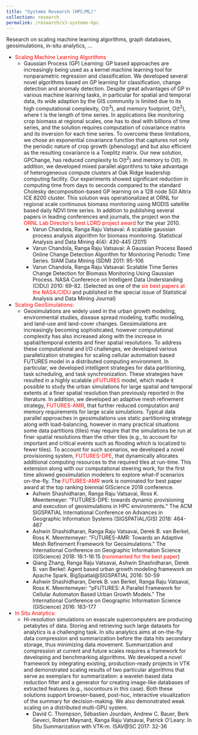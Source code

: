 ```yaml
---
title: "Systems Research (HPC/ML)"
collection: research
permalink: /research/s3-systems-hpc
---
```


Research on scaling machine learning algorithms, graph databases, geosimulations, in-situ analytics, ...

<ul>
  <li><span style="color:red">Scaling Machine Learning Algorithms</span>
     <ul>
      <li>Gaussian Process (GP) Learning: GP based approaches are increasingly being used as a kernel 
        machine learning tool for nonparametric regression and classification. We developed several novel 
        algorithms based on GP learning for classification, change detection and anomaly detection. Despite 
        great advantages of GP in various machine learning tasks, in particular for spatial and temporal data, 
        its wide adaption by the GIS community is limited due to its high computational complexity, 
        O(t<sup>3</sup>), and memory footprint, O(t<sup>2</sup>), where t is the length of time series. 
        In applications like monitoring crop biomass at regional scales, one has to deal with billions of 
        time series, and the solution requires computation of covariance matrix and its inversion for each time 
        series. To overcome these limitations, we chose an exponential covariance function that captures not 
        only the periodic nature of crop growth (phenology) and but also efficient as the resulting covariance 
        is a Toeplitz matrix. Our new solution, GPChange, has reduced complexity to O(t<sup>2</sup>)
        and memory to O(t). In addition, we developed mixed parallel algorithms to take advantage of 
        heterogeneous compute clusters at Oak Ridge leadership computing facility. Our experiments 
        showed significant reduction in computing time from days to seconds compared to the standard 
        Cholesky decomposition-based GP learning on a 128 node SGI Altrix ICE 8200 cluster. This solution 
        was operationalized at ORNL for regional scale continuous biomass monitoring using MODIS satellite 
        based daily NDVI time series. In addition to publishing several papers in leading conferences and journals, 
        the project won the <span style="color:red">ORNL Lab Director's best LDRD project award </span> for the year 2010.
        <ul>
          <li>Varun Chandola, Ranga Raju Vatsavai: A scalable gaussian process analysis algorithm for biomass monitoring. 
            Statistical Analysis and Data Mining 4(4): 430-445 (2011) </li>
          <li>Varun Chandola, Ranga Raju Vatsavai: A Gaussian Process Based Online Change Detection Algorithm for 
            Monitoring Periodic Time Series. SIAM Data Mining (SDM) 2011: 95-106 </li>
          <li>Varun Chandola, Ranga Raju Vatsavai: Scalable Time Series Change Detection for Biomass Monitoring 
            Using Gaussian Process. NASA Conference on Intelligent Data Understanding (CIDU) 2010: 69-82.
            (Selected as one of the <span style="color:red">six best papers at the NASA/CIDU</span> and 
            published in the special issue of Statistical Analysis and Data Mining Journal)</li>
        </ul>
      </li>        
     </ul> 
  </li>
  
  <li><span style="color:red">Scaling GeoSimulations:</span>
     <ul>
      <li>Geosimulations are widely used in the urban growth modeling, environmental studies, disease spread modeling,
        traffic modeling, and land-use and land-cover changes. Geosimulations are increasingly becoming sophisticated,
        however computational complexity has also increased along with the increase in spatial/temporal extents and finer spatial resolutions.
        To address these computational and I/O challenges, we developed various parallelization strategies for scaling cellular automation 
        based FUTURES model in a distributed computing environment. In particular, we developed intelligent strategies for data
        partitioning, task scheduling, and task synchronization. These strategies have resulted in a highly scalable 
        <span style="color:red">pFUTURES</span> model, which made it possible to study the urban simulations for large spatial and temporal extents at
        a finer spatial resolution than previously reported in the literature. In addition, we developed an adaptive
        mesh refinement strategy, <span style="color:red"> FUTURES-AMR</span>, that further reduced computation 
          and memory requirements for large scale simulations. 
        Typical data parallel approaches in geosimulations use static partitioning strategy along with load-balancing, 
        however in many practical situations some data partitions (tiles) may require that the simulations be run at finer spatial
        resolutions than the other tiles (e.g., to account for important and critical events such as flooding which is localized 
        to fewer tiles). To account
        for such scenarios, we developed a novel provisioning system, <span style="color:red">FUTURES-DPE</span>, 
          that dynamically allocates additional computing 
        resources to the required tiles at run-time. This extension along with our computational steering work, 
        for the first time allowed geosimulation modelers to explore
        what-if scenarios on-the-fly. The <span style="color:red"> FUTURES-AMR</span> work is nominated for best 
        paper award at the top ranking biennial GIScience 2018 conference.
        
   <ul>
          <li>Ashwin Shashidharan, Ranga Raju Vatsavai, Ross K. Meentemeyer: "FUTURES-DPE: 
            towards dynamic provisioning and execution of geosimulations in HPC environments." 
            The ACM SIGSPATIAL International Conference on Advances in Geographic Information Systems (SIGSPATIAL/GIS) 2018: 464-467 </li>
          <li>Ashwin Shashidharan, Ranga Raju Vatsavai, Derek B. van Berkel, Ross K. Meentemeyer: "FUTURES-AMR: 
            Towards an Adaptive Mesh Refinement Framework for Geosimulations." The
            International Conference on Geographic Information Science (GIScience) 2018: 16:1-16:15 
            (<span style="color:red">nonimanted for the best paper</span>)</li>
          <li>Qiang Zhang, Ranga Raju Vatsavai, Ashwin Shashidharan, Derek B. van Berkel: Agent based urban growth 
            modeling framework on Apache Spark. BigSpatial@SIGSPATIAL 2016: 50-59 </li>
          <li>Ashwin Shashidharan, Derek B. van Berkel, Ranga Raju Vatsavai, Ross K. Meentemeyer: "pFUTURES: 
            A Parallel Framework for Cellular Automaton Based Urban Growth Models." The 
            International Conference on Geographic Information Science (GIScience) 2016: 163-177 </li>
     </ul>        
      </li>        
     </ul> 
  </li>  
  <li><span style="color:red">In Situ Analytics:</span>
     <ul>
       <li> Hi-resolution simulations on exascale supercomputers are producing petabytes of data. 
         Storing and retrieving such large datasets for analytics is a challenging task. 
         In situ analytics aims at on-the-fly data compression and summarization before the data hits 
         secondary storage, thus minimizing data movement. Summarization and compression at current 
         and future scales requires a framework for developing and benchmarking algorithms. 
         We developed a novel framework by integrating existing, production-ready projects in 
         VTK and demonstrated scaling results of two particular algorithms that serve as exemplars 
         for summarization: a wavelet-based data reduction filter and a generator for creating 
         image-like databases of extracted features (e.g., isocontours in this case). Both these 
         solutions support browser-based, post-hoc, interactive visualization of the summary for 
         decision-making. We also demonstrated weak scaling on a distributed multi-GPU system.
         <ul>
           <li>David C. Thompson, Sébastien Jourdain, Andrew C. Bauer, Berk Geveci, Robert Maynard, 
             Ranga Raju Vatsavai, Patrick O'Leary: In Situ Summarization with VTK-m. ISAV@SC 2017: 32-36
           </li>
         </ul>
         
   </li>
    </ul>
  </li>
</ul>
